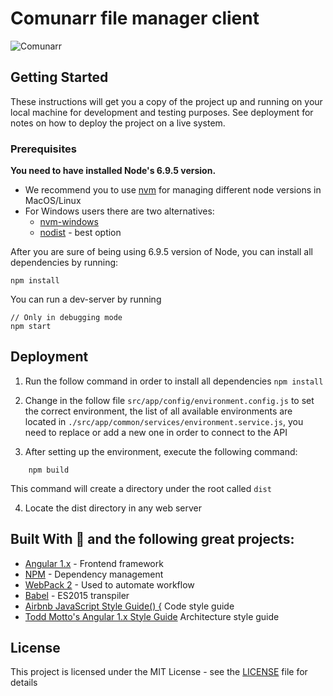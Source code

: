 # Comunarr file manager client

![Comunarr](https://static.wixstatic.com/media/338ed6_82a0ae1e055844fdb83495390e31c58c.jpg/v1/fill/w_320,h_192,al_c,q_80,usm_0.66_1.00_0.01/338ed6_82a0ae1e055844fdb83495390e31c58c.webp "Comunarr logo")

## Getting Started

These instructions will get you a copy of the project up and running on your local machine for development and testing purposes. See deployment for notes on how to deploy the project on a live system.

### Prerequisites

**You need to have installed Node's 6.9.5 version.**
* We recommend you to use [nvm](https://github.com/creationix/nvm) for managing different node versions in MacOS/Linux
* For Windows users there are two alternatives:
    * [nvm-windows](https://github.com/coreybutler/nvm-windows)
    * [nodist](https://github.com/marcelklehr/nodist) - best option

After you are sure of being using 6.9.5 version of Node, you can install all dependencies by running:

```
npm install
```

You can run a dev-server by running
```
// Only in debugging mode
npm start
```

## Deployment

1. Run the follow command in order to install all dependencies
```npm install```

2. Change in the follow file ```src/app/config/environment.config.js``` to set the correct environment, the list of all available environments are located in ```./src/app/common/services/environment.service.js```, you need to replace or add a new one in order to connect to the API

3. After setting up the environment, execute the following command:
```
    npm build
```
This command will create a directory under the root called ```dist```

4. Locate the dist directory in any web server


## Built With 💚 and the following great projects:

* [Angular 1.x](https://angularjs.org/) - Frontend framework
* [NPM](https://www.npmjs.com/) - Dependency management
* [WebPack 2](https://webpack.js.org/) - Used to automate workflow
* [Babel](https://babeljs.io/) - ES2015 transpiler
* [Airbnb JavaScript Style Guide() {](https://github.com/airbnb/javascript) Code style guide
* [Todd Motto's Angular 1.x Style Guide](https://github.com/toddmotto/angular-styleguide) Architecture style guide

## License

This project is licensed under the MIT License - see the [LICENSE](LICENSE) file for details
